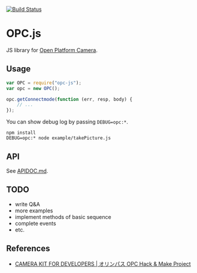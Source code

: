 [![Build Status](https://travis-ci.org/oimou/opc-js.svg)](https://travis-ci.org/oimou/opc-js)

# OPC.js
JS library for [Open Platform Camera](https://opc.olympus-imaging.com/).

## Usage

```javascript
var OPC = require("opc-js");
var opc = new OPC();

opc.getConnectmode(function (err, resp, body) {
    // ...
});
```

You can show debug log by passing `DEBUG=opc:*`.

```
npm install
DEBUG=opc:* node example/takePicture.js
```

## API

See [APIDOC.md](APIDOC.md).

## TODO

- write Q&A
- more examples
- implement methods of basic sequence
- complete events
- etc.

## References

- [CAMERA KIT FOR DEVELOPERS | オリンパス OPC Hack & Make Project](https://opc.olympus-imaging.com/tools/sdk/)
